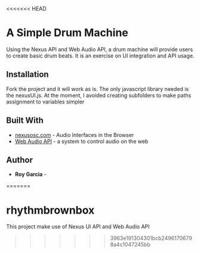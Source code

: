 <<<<<<< HEAD
# A Simple Drum Machine

Using the Nexus API and Web Audio API, a drum machine will provide users to create basic drum beats. It is an exercise on UI integration and API usage.

## Installation

Fork the project and it will work as is. The only javascript library needed is the nexusUI.js. At the moment, I avoided creating subfolders to make paths assignment to variables simpler

## Built With

* [nexusosc.com](http://nexusosc.com/) - Audio Interfaces in the Browser
* [Web Audio API](https://developer.mozilla.org/en-US/docs/Web/API/Web_Audio_API) - a system to control audio on the web


## Author

* **Roy Garcia** - 



=======
# rhythmbrownbox
This project make use of Nexus UI API and Web Audio API
>>>>>>> 3963e191304301bcb24961706798a4c1047245bb
